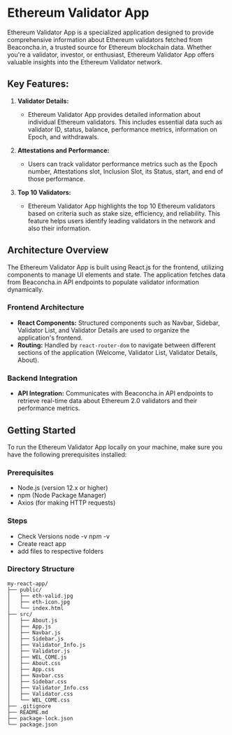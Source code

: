 # Ethereum Validator App

Ethereum Validator App is a specialized application designed to provide comprehensive information about Ethereum validators fetched from Beaconcha.in, a trusted source for Ethereum blockchain data. Whether you're a validator, investor, or enthusiast, Ethereum Validator App offers valuable insights into the Ethereum Validator network.

## Key Features:

1. **Validator Details:**
   - Ethereum Validator App provides detailed information about individual Ethereum validators. This includes essential data such as validator ID, status, balance, performance metrics, information on Epoch, and withdrawals.

2. **Attestations and Performance:**
   - Users can track validator performance metrics such as the Epoch number, Attestations slot, Inclusion Slot, its Status, start, and end of those performance.

3. **Top 10 Validators:**
   - Ethereum Validator App highlights the top 10 Ethereum validators based on criteria such as stake size, efficiency, and reliability. This feature helps users identify leading validators in the network and also their information.

## Architecture Overview

The Ethereum Validator App is built using React.js for the frontend, utilizing components to manage UI elements and state. The application fetches data from Beaconcha.in API endpoints to populate validator information dynamically.

### Frontend Architecture

- **React Components:** Structured components such as Navbar, Sidebar, Validator List, and Validator Details are used to organize the application's frontend.
- **Routing:** Handled by `react-router-dom` to navigate between different sections of the application (Welcome, Validator List, Validator Details, About).

### Backend Integration

- **API Integration:** Communicates with Beaconcha.in API endpoints to retrieve real-time data about Ethereum 2.0 validators and their performance metrics.

## Getting Started

To run the Ethereum Validator App locally on your machine, make sure you have the following prerequisites installed:

### Prerequisites

- Node.js (version 12.x or higher)
- npm (Node Package Manager)
- Axios (for making HTTP requests)

### Steps

- Check Versions
       node -v
       npm -v
- Create react app
- add files to respective folders

### Directory Structure

```plaintext
my-react-app/
├── public/
│   ├── eth-valid.jpg
│   ├── eth-icon.jpg
│   └── index.html
├── src/
│   ├── About.js
│   ├── App.js
│   ├── Navbar.js
│   ├── Sidebar.js
│   ├── Validator_Info.js
│   ├── Validator.js
│   ├── WEL_COME.js
│   ├── About.css
│   ├── App.css
│   ├── Navbar.css
│   ├── Sidebar.css
│   ├── Validator_Info.css
│   ├── Validator.css
│   └── WEL_COME.css
├── .gitignore
├── README.md
├── package-lock.json
└── package.json
